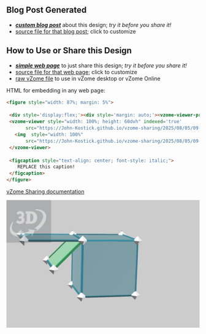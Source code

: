 
## Blog Post Generated

 - [***custom blog post***](<https://John-Kostick.github.io/vzome-sharing/2025/08/05/Rhombicuboctahedron-CM-09-43-38.html>) about this design; *try it before you share it!*
 - [source file for that blog post](<https://github.com/John-Kostick/vzome-sharing/edit/main/_posts/2025-08-05-Rhombicuboctahedron-CM-09-43-38.md>); click to customize
 


## How to Use or Share this Design

 - [***simple web page***](<https://John-Kostick.github.io/vzome-sharing/2025/08/05/09-43-38-Rhombicuboctahedron-CM/>) to just share this design; *try it before you share it!*
 - [source file for that web page](<https://github.com/John-Kostick/vzome-sharing/edit/main/2025/08/05/09-43-38-Rhombicuboctahedron-CM/index.md>); click to customize
 - [raw vZome file](<https://raw.githubusercontent.com/John-Kostick/vzome-sharing/main/2025/08/05/09-43-38-Rhombicuboctahedron-CM/Rhombicuboctahedron-CM.vZome>) to use in vZome desktop or vZome Online
 
 HTML for embedding in any web page:
 ```html
<figure style="width: 87%; margin: 5%">
  
  <div style='display:flex;'><div style='margin: auto;'><vzome-viewer-previous label='prev step'></vzome-viewer-previous><vzome-viewer-next label='next step'></vzome-viewer-next></div></div>
  <vzome-viewer style="width: 100%; height: 60dvh" indexed='true'
        src="https://John-Kostick.github.io/vzome-sharing/2025/08/05/09-43-38-Rhombicuboctahedron-CM/Rhombicuboctahedron-CM.vZome" >
    <img  style="width: 100%"
        src="https://John-Kostick.github.io/vzome-sharing/2025/08/05/09-43-38-Rhombicuboctahedron-CM/Rhombicuboctahedron-CM.png" >
  </vzome-viewer>

  <figcaption style="text-align: center; font-style: italic;">
     REPLACE this caption!
  </figcaption>
</figure>

 ```

[vZome Sharing documentation](https://vzome.github.io/vzome/sharing.html#how-it-works)

![Image](<Rhombicuboctahedron-CM.png>)

